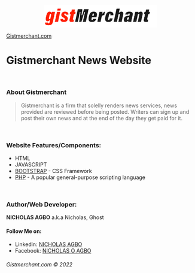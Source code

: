 <div align="center">
	<img align="center" width="300" src="./gistmerchant-w-w-288dpi.png" alt="gistmerchant logo"/>
</div>

[Gistmerchant.com](https://gistmerchant.com)

# Gistmerchant News Website
<br/>  
  
### About Gistmerchant 
> Gistmerchant is a firm that solelly renders news services, news provided are reviewed before being posted. Writers can sign up and post their own news and at the end of the day they get paid for it.
<br/>  
  
### **Website Features/Components:**
* HTML 
* JAVASCRIPT
* [BOOTSTRAP](https://getbootstrap.com/) - CSS Framework
* [PHP](https://php.net/) - A popular general-purpose scripting language
<br/> 

### Author/Web Developer: 
**NICHOLAS AGBO** a.k.a Nicholas, Ghost
<br/>

#### Follow Me on:
* Linkedin: [NICHOLAS AGBO](https://www.linkedin.com/in/nicholas-agbo-9a380b202)
* Facebook: [NICHOLAS O AGBO](https://web.facebook.com/michael.agbo.1650)

###### Gistmerchant.com &copy; 2022

